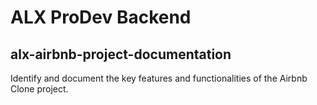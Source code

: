 # ALX ProDev Backend
## alx-airbnb-project-documentation
 Identify and document the key features and functionalities of the Airbnb Clone project.
